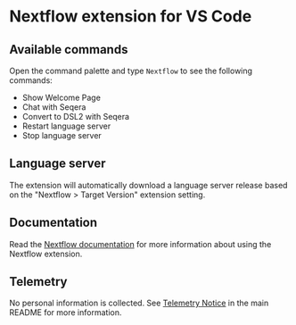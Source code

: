 # Nextflow extension for VS Code

## Available commands

Open the command palette and type `Nextflow` to see the following commands:

- Show Welcome Page
- Chat with Seqera
- Convert to DSL2 with Seqera
- Restart language server
- Stop language server

## Language server

The extension will automatically download a language server release based on the "Nextflow > Target Version" extension setting.

## Documentation

Read the [Nextflow documentation](https://nextflow.io/docs/latest/vscode.html) for more information about using the Nextflow extension.

## Telemetry

No personal information is collected. See [Telemetry Notice](https://github.com/nextflow-io/vscode-language-nextflow#telemetry-notice) in the main README for more information.
